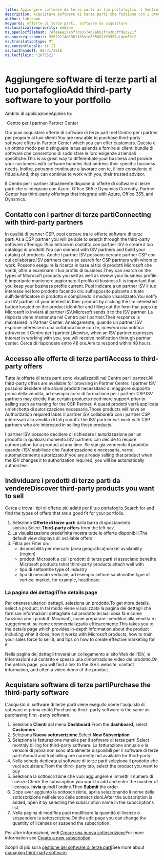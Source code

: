 ```yaml
---
title: Aggiungere software di terze parti al tuo portafoglio  | Centro per i partner
description: Acquistare software di terze parti che funziona con i prodotti Microsoft
author: labrenne
keywords: offerte di terze parti, software da acquistare
ms.localizationpriority: medium
ms.openlocfilehash: 7efeaee27abf7c08574c7ab81fc4303ffda3221f
ms.sourcegitcommit: 92629114d5081103bfe555081f69997af4ed56f2
ms.translationtype: MT
ms.contentlocale: it-IT
ms.lasthandoff: 08/31/2018
ms.locfileid: "2875521"
---
```

# <a name="add-third-party-software-to-your-portfolio"></a><span data-ttu-id="286f3-104">Aggiungere software di terze parti al tuo portafoglio</span><span class="sxs-lookup"><span data-stu-id="286f3-104">Add third-party software to your portfolio</span></span>

<span data-ttu-id="286f3-105">Ambito di applicazione</span><span class="sxs-lookup"><span data-stu-id="286f3-105">Applies to:</span></span>

<span data-ttu-id="286f3-106">-Centro per i partner</span><span class="sxs-lookup"><span data-stu-id="286f3-106">-Partner Center</span></span>

<span data-ttu-id="286f3-107">Ora puoi acquistare offerte di software di terze parti nel Centro per i partner per proporle ai tuoi clienti.</span><span class="sxs-lookup"><span data-stu-id="286f3-107">You are now able to purchase third-party software offers in Partner Center which you can offer customers.</span></span> <span data-ttu-id="286f3-108">Questo è un ottimo modo per distinguere la tua azienda e fornire ai clienti bundle di software che consentono di soddisfare le loro esigenze aziendali specifiche.</span><span class="sxs-lookup"><span data-stu-id="286f3-108">This is as great way to differentiate your business and provide your customers with software bundles that address their specific business needs.</span></span> <span data-ttu-id="286f3-109">Inoltre, potranno continuare a lavorare con te, il loro consulente di fiducia.</span><span class="sxs-lookup"><span data-stu-id="286f3-109">And, they can continue to work with you, their trusted advisor.</span></span>

<span data-ttu-id="286f3-110">Il Centro per i partner attualmente dispone di offerte di software di terze parti che si integrano con Azure, Office 365 e Dynamics.</span><span class="sxs-lookup"><span data-stu-id="286f3-110">Currently, Partner Center has third-party offerings that integrate with Azure, Office 365, and Dynamics.</span></span> 

## <a name="connecting-with-third-party-partners"></a><span data-ttu-id="286f3-111">Contatto con i partner di terze parti</span><span class="sxs-lookup"><span data-stu-id="286f3-111">Connecting with third-party partners</span></span>
 
<span data-ttu-id="286f3-112">In qualità di partner CSP, puoi cercare tra le offerte software di terze parti.</span><span class="sxs-lookup"><span data-stu-id="286f3-112">As a CSP partner you will be able to search through the third-party software offerings.</span></span> <span data-ttu-id="286f3-113">Puoi entrare in contatto con partner ISV e creare il tuo catalogo di prodotti.</span><span class="sxs-lookup"><span data-stu-id="286f3-113">You can connect with ISV partners and build your catalog of products.</span></span> <span data-ttu-id="286f3-114">Anche i partner ISV possono cercare partner CSP con cui collaborare.</span><span class="sxs-lookup"><span data-stu-id="286f3-114">ISV partners can also search for CSP partners with whom to work.</span></span> <span data-ttu-id="286f3-115">Possono eseguire la ricerca in base ai tipi di prodotti Microsoft che vendi, oltre a esaminare il tuo profilo di business.</span><span class="sxs-lookup"><span data-stu-id="286f3-115">They can search on the types of Microsoft products you sell as well as review your business profile.</span></span> <span data-ttu-id="286f3-116">È importante mantenere aggiornato il profilo di business.</span><span class="sxs-lookup"><span data-stu-id="286f3-116">It is important that you keep your business profile current.</span></span> <span data-ttu-id="286f3-117">Puoi indicare a un partner ISV il tuo interesse nel loro prodotto facendo clic sull'apposito pulsante situato sull'identificatore di prodotto e compilando il modulo visualizzato.</span><span class="sxs-lookup"><span data-stu-id="286f3-117">You notify an ISV partner of your interest in their product by clicking the I’m interested button located on the product identifier and filling out the form that pops up.</span></span> <span data-ttu-id="286f3-118">Microsoft lo invierà al partner ISV.</span><span class="sxs-lookup"><span data-stu-id="286f3-118">Microsoft sends it to the ISV partner.</span></span> <span data-ttu-id="286f3-119">La risposta viene mantenuta nel Centro per i partner.</span><span class="sxs-lookup"><span data-stu-id="286f3-119">Their response is maintained in Partner Center.</span></span> <span data-ttu-id="286f3-120">Analogamente, quando un partner ISV esprime interesse in una collaborazione con te, riceverai una notifica attraverso il Centro per i partner.</span><span class="sxs-lookup"><span data-stu-id="286f3-120">Likewise, when an ISV partner expresses interest in working with you, you will receive notification through partner center.</span></span> <span data-ttu-id="286f3-121">Cerca di rispondere entro 48 ore.</span><span class="sxs-lookup"><span data-stu-id="286f3-121">Aim to respond within 48 hours.</span></span>

## <a name="access-to-third-party-offers"></a><span data-ttu-id="286f3-122">Accesso alle offerte di terze parti</span><span class="sxs-lookup"><span data-stu-id="286f3-122">Access to third-party offers</span></span>

<span data-ttu-id="286f3-123">Tutte le offerte di terze parti sono visualizzabili nel Centro per i partner.</span><span class="sxs-lookup"><span data-stu-id="286f3-123">All third-party offers are available for browsing in Partner Center.</span></span> <span data-ttu-id="286f3-124">I partner ISV possono decidere che alcuni prodotti necessitano di maggiore supporto prima della vendita, ad esempio corsi di formazione per i partner CSP.</span><span class="sxs-lookup"><span data-stu-id="286f3-124">ISV partners may decide that certain products need more support prior to selling such as training for the CSP Partner.</span></span> <span data-ttu-id="286f3-125">A questi prodotti verrà applicata un'etichetta di autorizzazione necessaria.</span><span class="sxs-lookup"><span data-stu-id="286f3-125">Those products will have an Authorization required label.</span></span> <span data-ttu-id="286f3-126">Il partner ISV collaborerà con i partner CSP interessati alla vendita di tali prodotti.</span><span class="sxs-lookup"><span data-stu-id="286f3-126">The ISV partner will work with CSP partners who are interested in selling those products.</span></span> 

<span data-ttu-id="286f3-127">I partner ISV possono decidere di richiedere l'autorizzazione per un prodotto in qualsiasi momento.</span><span class="sxs-lookup"><span data-stu-id="286f3-127">ISV partners can decide to require authorization for a product at any time.</span></span> <span data-ttu-id="286f3-128">Se stai già vendendo il prodotto quando l'ISV stabilisce che l'autorizzazione è necessaria, verrai automaticamente autorizzato.</span><span class="sxs-lookup"><span data-stu-id="286f3-128">If you are already selling that product when the ISV changes it to authorization required, you will be automatically authorized.</span></span>

## <a name="discover-third-party-products-you-want-to-sell"></a><span data-ttu-id="286f3-129">Individuare i prodotti di terze parti da vendere</span><span class="sxs-lookup"><span data-stu-id="286f3-129">Discover third-party products you want to sell</span></span>

<span data-ttu-id="286f3-130">Cerca e trova i tipi di offerte più adatti per il tuo portafoglio.</span><span class="sxs-lookup"><span data-stu-id="286f3-130">Search for and find the types of offers that are a good fit for your portfolio.</span></span> 

1. <span data-ttu-id="286f3-131">Seleziona **Offerte di terze parti** dalla barra di spostamento sinistra.</span><span class="sxs-lookup"><span data-stu-id="286f3-131">Select **Third-party offers** from the left nav.</span></span>
2. <span data-ttu-id="286f3-132">La visualizzazione predefinita mostra tutte le offerte disponibili.</span><span class="sxs-lookup"><span data-stu-id="286f3-132">The default view displays all available offers.</span></span>
3. <span data-ttu-id="286f3-133">Filtra per:</span><span class="sxs-lookup"><span data-stu-id="286f3-133">Filter on:</span></span>
    - <span data-ttu-id="286f3-134">disponibilità per mercato (area geografica)</span><span class="sxs-lookup"><span data-stu-id="286f3-134">market availability (region)</span></span>
    - <span data-ttu-id="286f3-135">prodotti Microsoft a cui i prodotti di terze parti si associano bene</span><span class="sxs-lookup"><span data-stu-id="286f3-135">the Microsoft products tahat third-party products attach well with</span></span>
    - <span data-ttu-id="286f3-136">tipo di settore</span><span class="sxs-lookup"><span data-stu-id="286f3-136">the type of industry</span></span>
    - <span data-ttu-id="286f3-137">tipo di mercato verticale, ad esempio settore sanitario</span><span class="sxs-lookup"><span data-stu-id="286f3-137">the type of vertical market, for example, healthcare</span></span>

### <a name="the-details-page"></a><span data-ttu-id="286f3-138">La pagina dei dettagli</span><span class="sxs-lookup"><span data-stu-id="286f3-138">The details page</span></span>

<span data-ttu-id="286f3-139">Per ottenere ulteriori dettagli, seleziona un prodotto.</span><span class="sxs-lookup"><span data-stu-id="286f3-139">To get more details, select a product.</span></span> <span data-ttu-id="286f3-140">In tal modo viene visualizzata la pagina dei dettagli che fornisce informazioni dettagliate sul prodotto inclusi cosa fa e come funziona con i prodotti Microsoft, come preparare i venditori alla vendita e i suggerimenti su come commercializzarlo efficacemente.</span><span class="sxs-lookup"><span data-stu-id="286f3-140">This takes you to the details page which provides in-depth information about the product including what it does, how it works with Microsoft products, how to train your sales force to sell it, and tips on how to create effective marketing for it.</span></span>

<span data-ttu-id="286f3-141">Nella pagina dei dettagli troverai un collegamento al sito Web dell'ISV, le informazioni sul contatto e spesso una dimostrazione video del prodotto.</span><span class="sxs-lookup"><span data-stu-id="286f3-141">On the details page, you will find a link to the ISV’s website, contact information, and often a video demo of the product.</span></span> 

## <a name="purchase-the-third-party-software"></a><span data-ttu-id="286f3-142">Acquistare software di terze parti</span><span class="sxs-lookup"><span data-stu-id="286f3-142">Purchase the third-party software</span></span>

<span data-ttu-id="286f3-143">L'acquisto di software di terze parti viene eseguito come l'acquisto di software di prima entità.</span><span class="sxs-lookup"><span data-stu-id="286f3-143">Purchasing third- party software is the same as purchasing first -party software.</span></span> 

1. <span data-ttu-id="286f3-144">Seleziona **Clienti** dal menu **Dashboard**.</span><span class="sxs-lookup"><span data-stu-id="286f3-144">From the **dashboard**, select **Customers**</span></span>
2. <span data-ttu-id="286f3-145">Seleziona **Nuova sottoscrizione**.</span><span class="sxs-lookup"><span data-stu-id="286f3-145">Select **New Subscription**</span></span>
3. <span data-ttu-id="286f3-146">Seleziona la fatturazione mensile per il software di terze parti.</span><span class="sxs-lookup"><span data-stu-id="286f3-146">Select monthly billing for third-party software.</span></span> <span data-ttu-id="286f3-147">La fatturazione annuale e le versioni di prova non sono attualmente disponibili per il software di terze parti.</span><span class="sxs-lookup"><span data-stu-id="286f3-147">Annual and trial billing are currently not available for third-party.</span></span>
4. <span data-ttu-id="286f3-148">Nella scheda dedicata al software di terze parti seleziona il prodotto che vuoi acquistare.</span><span class="sxs-lookup"><span data-stu-id="286f3-148">From the third- party tab, select the product you want to buy</span></span>
5. <span data-ttu-id="286f3-149">Seleziona la sottoscrizione che vuoi aggiungere e immetti il numero di licenze.</span><span class="sxs-lookup"><span data-stu-id="286f3-149">Check the subscription you want to add and enter the number of licenses.</span></span> <span data-ttu-id="286f3-150">**Invia** quindi l'ordine.</span><span class="sxs-lookup"><span data-stu-id="286f3-150">Then **Submit** the order</span></span>
6. <span data-ttu-id="286f3-151">Dopo aver aggiunto la sottoscrizione, aprila selezionando il nome della sottoscrizione nell'elenco delle sottoscrizioni.</span><span class="sxs-lookup"><span data-stu-id="286f3-151">After the subscription is added, open it by selecting the subscription name in the subscriptions list.</span></span>
7. <span data-ttu-id="286f3-152">Nella pagina di modifica puoi modificare la quantità di licenze o sospendere la sottoscrizione.</span><span class="sxs-lookup"><span data-stu-id="286f3-152">On the edit page you can change the quantity of licenses or suspend the subscription.</span></span>

<span data-ttu-id="286f3-153">Per altre informazioni, vedi [Creare una nuova sottoscrizione](create-a-new-subscription.md)</span><span class="sxs-lookup"><span data-stu-id="286f3-153">For more information see [Create a new subscription](create-a-new-subscription.md)</span></span>

<span data-ttu-id="286f3-154">Scopri di più sulla [gestione del software di terze parti](third-party-help.md)</span><span class="sxs-lookup"><span data-stu-id="286f3-154">See more about [managing third-party software](third-party-help.md)</span></span>  